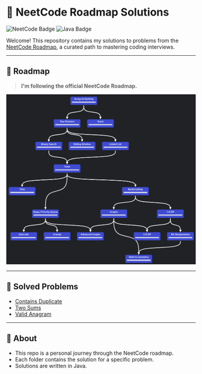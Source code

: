 # 📝 NeetCode Roadmap Solutions

![NeetCode Badge](https://img.shields.io/badge/NeetCode-Roadmap-blueviolet?style=for-the-badge&logo=leetcode)
![Java Badge](https://img.shields.io/badge/Language-Java-yellow?style=for-the-badge&logo=java)

Welcome! This repository contains my solutions to problems from the [NeetCode Roadmap](https://neetcode.io/roadmap), a curated path to mastering coding interviews.

---

## 🚀 Roadmap

> **I'm following the official NeetCode Roadmap.**

![NeetCode Roadmap](./assets/roadmap.png)

---

## 📂 Solved Problems

- [Contains Duplicate](./Contains%20Duplicate/Solution.java)
- [Two Sums](./Two%20Sums/Solution.java)
- [Valid Anagram](./Valid%20Anagram/Solution.java)

---

## 📌 About

- This repo is a personal journey through the NeetCode roadmap.
- Each folder contains the solution for a specific problem.
- Solutions are written in Java.


